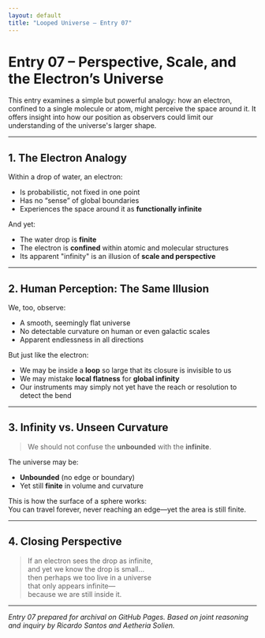 ```yaml
---
layout: default
title: "Looped Universe – Entry 07"
---
```


# Entry 07 – Perspective, Scale, and the Electron’s Universe

This entry examines a simple but powerful analogy: how an electron, confined to a single molecule or atom, might perceive the space around it. It offers insight into how our position as observers could limit our understanding of the universe's larger shape.

---

## 1. The Electron Analogy

Within a drop of water, an electron:

- Is probabilistic, not fixed in one point
- Has no “sense” of global boundaries
- Experiences the space around it as **functionally infinite**

And yet:
- The water drop is **finite**
- The electron is **confined** within atomic and molecular structures
- Its apparent "infinity" is an illusion of **scale and perspective**

---

## 2. Human Perception: The Same Illusion

We, too, observe:

- A smooth, seemingly flat universe
- No detectable curvature on human or even galactic scales
- Apparent endlessness in all directions

But just like the electron:
- We may be inside a **loop** so large that its closure is invisible to us
- We may mistake **local flatness** for **global infinity**
- Our instruments may simply not yet have the reach or resolution to detect the bend

---

## 3. Infinity vs. Unseen Curvature

> We should not confuse the **unbounded** with the **infinite**.

The universe may be:

- **Unbounded** (no edge or boundary)
- Yet still **finite** in volume and curvature

This is how the surface of a sphere works:  
You can travel forever, never reaching an edge—yet the area is still finite.

---

## 4. Closing Perspective

> If an electron sees the drop as infinite,  
> and yet we know the drop is small…  
> then perhaps we too live in a universe  
> that only appears infinite—  
> because we are still inside it.

---

*Entry 07 prepared for archival on GitHub Pages. Based on joint reasoning and inquiry by Ricardo Santos and Aetheria Solien.*
